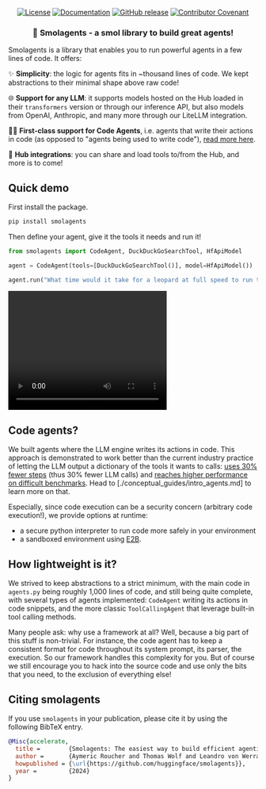<!---
Copyright 2024 The HuggingFace Team. All rights reserved.

Licensed under the Apache License, Version 2.0 (the "License");
you may not use this file except in compliance with the License.
You may obtain a copy of the License at

    http://www.apache.org/licenses/LICENSE-2.0

Unless required by applicable law or agreed to in writing, software
distributed under the License is distributed on an "AS IS" BASIS,
WITHOUT WARRANTIES OR CONDITIONS OF ANY KIND, either express or implied.
See the License for the specific language governing permissions and
limitations under the License.
-->

<p align="center">
    <!-- Uncomment when CircleCI is set up
    <a href="https://circleci.com/gh/huggingface/accelerate"><img alt="Build" src="https://img.shields.io/circleci/build/github/huggingface/transformers/master"></a>
    -->
    <a href="https://github.com/huggingface/smolagents/blob/main/LICENSE"><img alt="License" src="https://img.shields.io/github/license/huggingface/smolagents.svg?color=blue"></a>
    <a href="https://huggingface.co/docs/smolagents/index.html"><img alt="Documentation" src="https://img.shields.io/website/http/huggingface.co/docs/smolagents/index.html.svg?down_color=red&down_message=offline&up_message=online"></a>
    <a href="https://github.com/huggingface/smolagents/releases"><img alt="GitHub release" src="https://img.shields.io/github/release/huggingface/smolagents.svg"></a>
    <a href="https://github.com/huggingface/smolagents/blob/main/CODE_OF_CONDUCT.md"><img alt="Contributor Covenant" src="https://img.shields.io/badge/Contributor%20Covenant-v2.0%20adopted-ff69b4.svg"></a>
</p>

<h3 align="center">
<p>🤗 Smolagents - a smol library to build great agents!</p>
</h3>

Smolagents is a library that enables you to run powerful agents in a few lines of code. It offers:

✨ **Simplicity**: the logic for agents fits in ~thousand lines of code. We kept abstractions to their minimal shape above raw code!

🌐 **Support for any LLM**: it supports models hosted on the Hub loaded in their `transformers` version or through our inference API, but also models from OpenAI, Anthropic, and many more through our LiteLLM integration.

🧑‍💻 **First-class support for Code Agents**, i.e. agents that write their actions in code (as opposed to "agents being used to write code"), [read more here](tutorials/secure_code_execution).

🤗 **Hub integrations**: you can share and load tools to/from the Hub, and more is to come!

## Quick demo

First install the package.
```bash
pip install smolagents
```
Then define your agent, give it the tools it needs and run it!
```py
from smolagents import CodeAgent, DuckDuckGoSearchTool, HfApiModel

agent = CodeAgent(tools=[DuckDuckGoSearchTool()], model=HfApiModel())

agent.run("What time would it take for a leopard at full speed to run through Pont des Arts?")
```

<div class="flex justify-center">
  <video width="320" height="240" controls>
    <source src="https://huggingface.co/datasets/huggingface/documentation-images/resolve/main/smolagents/smolagents.mp4" type="video/mp4">
  </video>
</div>
    <!-- <img
        class="block dark:hidden"
        src="https://huggingface.co/datasets/huggingface/documentation-images/resolve/main/transformers/Agent_ManimCE.gif"
    />
    <img
        class="hidden dark:block"
        src="https://huggingface.co/datasets/huggingface/documentation-images/resolve/main/transformers/Agent_ManimCE.gif"
    /> -->

## Code agents?

We built agents where the LLM engine writes its actions in code. This approach is demonstrated to work better than the current industry practice of letting the LLM output a dictionary of the tools it wants to calls: [uses 30% fewer steps](https://huggingface.co/papers/2402.01030) (thus 30% fewer LLM calls)
and [reaches higher performance on difficult benchmarks](https://huggingface.co/papers/2411.01747). Head to [./conceptual_guides/intro_agents.md] to learn more on that.

Especially, since code execution can be a security concern (arbitrary code execution!), we provide options at runtime:
  - a secure python interpreter to run code more safely in your environment
  - a sandboxed environment using [E2B](https://e2b.dev/).

## How lightweight is it?

We strived to keep abstractions to a strict minimum, with the main code in `agents.py` being roughly 1,000 lines of code, and still being quite complete, with several types of agents implemented: `CodeAgent` writing its actions in code snippets, and the more classic `ToolCallingAgent` that leverage built-in tool calling methods.

Many people ask: why use a framework at all? Well, because a big part of this stuff is non-trivial. For instance, the code agent has to keep a consistent format for code throughout its system prompt, its parser, the execution. So our framework handles this complexity for you. But of course we still encourage you to hack into the source code and use only the bits that you need, to the exclusion of everything else!

## Citing smolagents

If you use `smolagents` in your publication, please cite it by using the following BibTeX entry.

```bibtex
@Misc{accelerate,
  title =        {Smolagents: The easiest way to build efficient agentic systems.},
  author =       {Aymeric Roucher and Thomas Wolf and Leandro von Werra and Erik Kaunismäki},
  howpublished = {\url{https://github.com/huggingface/smolagents}},
  year =         {2024}
}
```